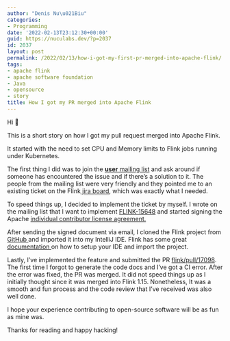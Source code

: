 ```yaml
---
author: "Denis Nu\u021Biu"
categories:
- Programming
date: '2022-02-13T23:12:30+00:00'
guid: https://nuculabs.dev/?p=2037
id: 2037
layout: post
permalink: /2022/02/13/how-i-got-my-first-pr-merged-into-apache-flink/
tags:
- apache flink
- apache software foundation
- Java
- opensource
- story
title: How I got my PR merged into Apache Flink
---
```

Hi 👋


This is a short story on how I got my pull request merged into Apache Flink.


It started with the need to set CPU and Memory limits to Flink jobs running under Kubernetes.


The first thing I did was to join the [**user** mailing list](https://flink.apache.org/community.html) and ask around if someone has encountered the issue and if there’s a solution to it. The people from the mailing list were very friendly and they pointed me to an existing ticket on the Flink[ jira board](https://issues.apache.org/jira/projects/FLINK/issues/), which was exactly what I needed.


To speed things up, I decided to implement the ticket by myself. I wrote on the mailing list that I want to implement [FLINK-15648](https://issues.apache.org/jira/browse/FLINK-15648) and started signing the Apache [individual contributor license agreement.](https://www.apache.org/licenses/contributor-agreements.html)


After sending the signed document via email, I cloned the Flink project from [GitHub ](https://github.com/apache/flink)and imported it into my IntelliJ IDE. Flink has some great [documentation ](https://nightlies.apache.org/flink/flink-docs-release-1.14/docs/flinkdev/ide_setup/)on how to setup your IDE and import the project.


Lastly, I’ve implemented the feature and submitted the PR [flink/pull/17098](https://github.com/apache/flink/pull/17098). The first time I forgot to generate the code docs and I’ve got a CI error. After the error was fixed, the PR was merged. It did not speed things up as I initially thought since it was merged into Flink 1.15. Nonetheless, It was a smooth and fun process and the code review that I’ve received was also well done.


I hope your experience contributing to open-source software will be as fun as mine was.


Thanks for reading and happy hacking!